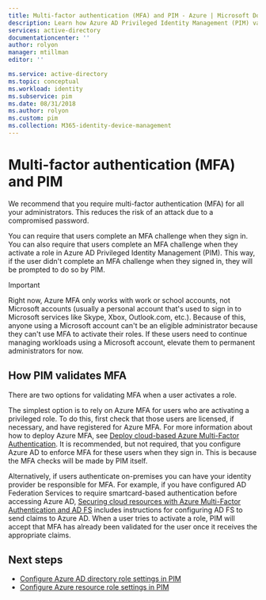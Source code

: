 ```yaml
---
title: Multi-factor authentication (MFA) and PIM - Azure | Microsoft Docs
description: Learn how Azure AD Privileged Identity Management (PIM) validates multi-factor authentication (MFA).
services: active-directory
documentationcenter: ''
author: rolyon
manager: mtillman
editor: ''

ms.service: active-directory
ms.topic: conceptual
ms.workload: identity
ms.subservice: pim
ms.date: 08/31/2018
ms.author: rolyon
ms.custom: pim
ms.collection: M365-identity-device-management
---
```

# Multi-factor authentication (MFA) and PIM

We recommend that you require multi-factor authentication (MFA) for all your administrators. This reduces the risk of an attack due to a compromised password.

You can require that users complete an MFA challenge when they sign in. You can also require that users complete an MFA challenge when they activate a role in Azure AD Privileged Identity Management (PIM). This way, if the user didn't complete an MFA challenge when they signed in, they will be prompted to do so by PIM.

> [!IMPORTANT]
> Right now, Azure MFA only works with work or school accounts, not Microsoft accounts (usually a personal account that's used to sign in to Microsoft services like Skype, Xbox, Outlook.com, etc.). Because of this, anyone using a Microsoft account can't be an eligible administrator because they can't use MFA to activate their roles. If these users need to continue managing workloads using a Microsoft account, elevate them to permanent administrators for now.

## How PIM validates MFA

There are two options for validating MFA when a user activates a role.

The simplest option is to rely on Azure MFA for users who are activating a privileged role. To do this, first check that those users are licensed, if necessary, and have registered for Azure MFA. For more information about how to deploy Azure MFA, see [Deploy cloud-based Azure Multi-Factor Authentication](../authentication/howto-mfa-getstarted.md). It is recommended, but not required, that you configure Azure AD to enforce MFA for these users when they sign in. This is because the MFA checks will be made by PIM itself.

Alternatively, if users authenticate on-premises you can have your identity provider be responsible for MFA. For example, if you have configured AD Federation Services to require smartcard-based authentication before accessing Azure AD, [Securing cloud resources with Azure Multi-Factor Authentication and AD FS](../authentication/howto-mfa-adfs.md) includes instructions for configuring AD FS to send claims to Azure AD. When a user tries to activate a role, PIM will accept that MFA has already been validated for the user once it receives the appropriate claims.

## Next steps

- [Configure Azure AD directory role settings in PIM](pim-how-to-change-default-settings.md)
- [Configure Azure resource role settings in PIM](pim-resource-roles-configure-role-settings.md)
